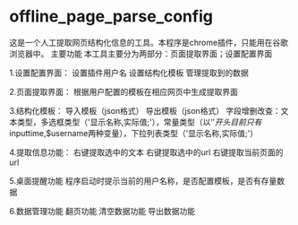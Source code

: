 # offline_page_parse_config
这是一个人工提取网页结构化信息的工具。本程序是chrome插件，只能用在谷歌浏览器中。
主要功能
本工具主要分为两部分：页面提取界面；设置配置界面

1.设置配置界面：
	设置插件用户名
	设置结构化模板
	管理提取到的数据

2.页面提取界面：
	根据用户配置的模板在相应网页中生成提取界面

3.结构化模板：
	导入模板（json格式）
	导出模板（json格式）
	字段增删改查：文本类型，多选框类型（'显示名称,实际值;'），常量类型（以'$'开头目前只有$inputtime,$username两种变量），下拉列表类型（'显示名称,实际值;'）

4.提取信息功能：
	右键提取选中的文本
	右键提取选中的url
	右键提取当前页面的url

5.桌面提醒功能
	程序启动时提示当前的用户名称，是否配置模板，是否有存量数据

6.数据管理功能
	翻页功能
	清空数据功能
	导出数据功能